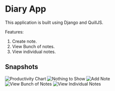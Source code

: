 # Diary App

This application is built using Django and QuillJS.

Features:

1. Create note.
2. View Bunch of notes.
3. View individual notes.

## Snapshots

![Productivity Chart](https://i.ibb.co/vvM5ggN/Screenshot-from-2019-10-20-00-29-35.png)
![Nothing to Show](https://i.ibb.co/Vv1RYb2/Screenshot-from-2019-10-20-00-30-12.png)
![Add Note](https://i.ibb.co/WWdrn16/Screenshot-from-2019-10-19-19-48-38.png)
![View Bunch of Notes](https://i.ibb.co/F6P7CyQ/Screenshot-from-2019-10-19-19-48-49.png)
![View Individual Notes](https://i.ibb.co/Cv6tpXW/Screenshot-from-2019-10-19-19-49-06.png)